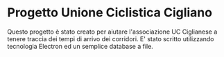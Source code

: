 # Progetto Unione Ciclistica Cigliano

Questo progetto è stato creato per aiutare l'associazione UC Ciglianese a tenere traccia dei tempi di arrivo dei corridori. 
E' stato scritto utilizzando tecnologia Electron ed un semplice database a file. 
